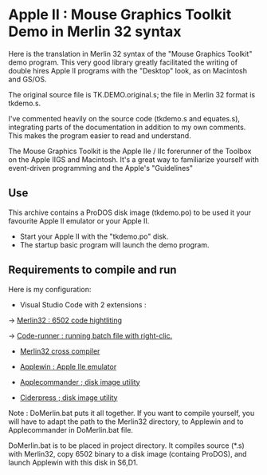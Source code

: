 # Apple II : Mouse Graphics Toolkit Demo in Merlin 32 syntax

Here is the translation in Merlin 32 syntax of the "Mouse Graphics Toolkit" demo program. This very good library greatly facilitated the writing of double hires Apple II programs with the "Desktop" look, as on Macintosh and GS/OS. 

The original source file is TK.DEMO.original.s; the file in Merlin 32 format is tkdemo.s.

I've commented heavily on the source code (tkdemo.s and equates.s), integrating parts of the documentation in addition to my own comments. This makes the program easier to read and understand. 

The Mouse Graphics Toolkit is the Apple IIe / IIc forerunner of the Toolbox on the Apple IIGS and Macintosh. It's a great way to familiarize yourself with event-driven programming and the Apple's "Guidelines"

## Use
This archive contains a ProDOS disk image (tkdemo.po) to be used it your favourite Apple II emulator or your Apple II.
* Start your Apple II with the "tkdemo.po" disk.
* The startup basic program will launch the demo program.


## Requirements to compile and run

Here is my configuration:

* Visual Studio Code with 2 extensions :

-> [Merlin32 : 6502 code hightliting](marketplace.visualstudio.com/items?itemName=olivier-guinart.merlin32)

-> [Code-runner :  running batch file with right-clic.](marketplace.visualstudio.com/items?itemName=formulahendry.code-runner)

* [Merlin32 cross compiler](brutaldeluxe.fr/products/crossdevtools/merlin)

* [Applewin : Apple IIe emulator](github.com/AppleWin/AppleWin)

* [Applecommander ; disk image utility](applecommander.sourceforge.net)

* [Ciderpress ; disk image utility](a2ciderpress.com)

Note :
DoMerlin.bat puts it all together. If you want to compile yourself, you will have to adapt the path to the Merlin32 directory, to Applewin and to Applecommander in DoMerlin.bat file.

DoMerlin.bat is to be placed in project directory.
It compiles source (*.s) with Merlin32, copy 6502 binary to a disk image (containg ProDOS), and launch Applewin with this disk in S6,D1.

